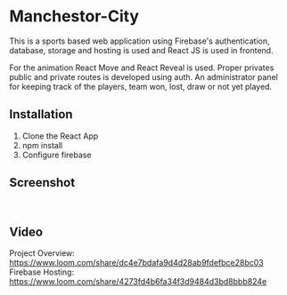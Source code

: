 # Manchestor-City

This is a sports based web application using Firebase's authentication, database, storage and hosting is used and React JS is used in frontend.

For the animation React Move and React Reveal is used. Proper privates public and private routes is developed using auth. An administrator panel for keeping track of the players, team won, lost, draw or not yet played.

## Installation
1. Clone the React App
2. npm install
3. Configure firebase

## Screenshot
<img src='https://user-images.githubusercontent.com/15896579/75110539-59fa3480-5655-11ea-9d59-d1784fc825d8.png' alt=""/>
<img src='https://user-images.githubusercontent.com/15896579/75110541-5bc3f800-5655-11ea-8ed8-52b786ee3977.png' alt=""/>
<img src='https://user-images.githubusercontent.com/15896579/75110542-5c5c8e80-5655-11ea-95cd-8a92d9e42876.png' alt=""/>
<img src='https://user-images.githubusercontent.com/15896579/75110543-5cf52500-5655-11ea-90bc-372667fb5dd7.png' alt=""/>
<img src='https://user-images.githubusercontent.com/15896579/75110544-5cf52500-5655-11ea-9c96-cabff82266c8.png' alt=""/>

## Video
Project Overview: https://www.loom.com/share/dc4e7bdafa9d4d28ab9fdefbce28bc03
Firebase Hosting: https://www.loom.com/share/4273fd4b6fa34f3d9484d3bd8bbb824e
